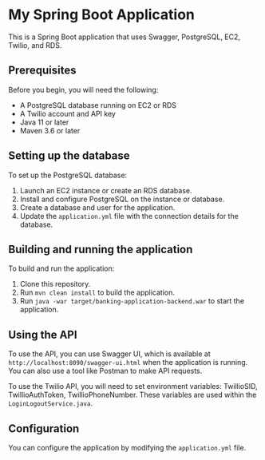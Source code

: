 # My Spring Boot Application

This is a Spring Boot application that uses Swagger, PostgreSQL, EC2, Twilio, and RDS.

## Prerequisites

Before you begin, you will need the following:

- A PostgreSQL database running on EC2 or RDS
- A Twilio account and API key
- Java 11 or later
- Maven 3.6 or later

## Setting up the database

To set up the PostgreSQL database:

1. Launch an EC2 instance or create an RDS database.
2. Install and configure PostgreSQL on the instance or database.
3. Create a database and user for the application.
4. Update the `application.yml` file with the connection details for the database.

## Building and running the application

To build and run the application:

1. Clone this repository.
2. Run `mvn clean install` to build the application.
3. Run `java -war target/banking-application-backend.war` to start the application.

## Using the API

To use the API, you can use Swagger UI, which is available at `http://localhost:8090/swagger-ui.html` when the application is running. You can also use a tool like Postman to make API requests.

To use the Twilio API, you will need to set environment variables: TwillioSID, TwillioAuthToken, TwillioPhoneNumber.
These variables are used within the `LoginLogoutService.java`.

## Configuration

You can configure the application by modifying the `application.yml` file.
